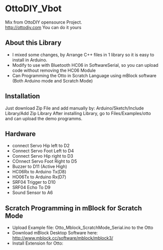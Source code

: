 # OttoDIY_Vbot
Mix from OttoDIY opensource Project.  
http://ottodiy.com 
You can do it yours 
## About this Library
- I mixed some changes, by Arrange C++ files in 1 library so it is easy to install in Arduino. 
- Modify to use with Bluetooth HC06 in SoftwareSerial, so you can upload code without removing the HC06 Module
- Can Programming the Otto in Scratch Language using mBlock software (Both Arduino mode and Scratch Mode)

## Installation
Just download Zip File and add manually by: Arduino/Sketch/Include Library/Add Zip Library 
After installing Library, go to Files/Examples/otto and can upload the demo programms. 

## Hardware
- connect Servo Hip left to D2
- Connect Servo Foot Left to D4
- Connect Servo Hip right to D3
- COnnect Servo Foot Right to D5
- Buzzer to D11 (Active High)
- HC06Rx to Arduino Tx(D8)
- HO06Tx to Arduino Rx(D7)
- SRF04 Trigger to D10
- SRF04 Echo    To D9
- Sound Sensor  to A6
## Scratch Programming in mBlock for Scratch Mode 
- Upload Example file: Otto_Mblock_ScratchMode_Serial.ino to the Otto 
- Download mBlock Desktop Software here: http://www.mblock.cc/software/mblock/mblock3/
- Install Extension for Otto: 







